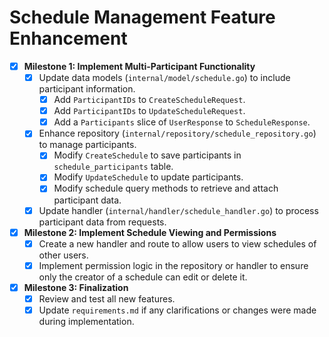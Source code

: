 # Schedule Management Feature Enhancement

- [x] **Milestone 1: Implement Multi-Participant Functionality**
  - [x] Update data models (`internal/model/schedule.go`) to include participant information.
    - [x] Add `ParticipantIDs` to `CreateScheduleRequest`.
    - [x] Add `ParticipantIDs` to `UpdateScheduleRequest`.
    - [x] Add a `Participants` slice of `UserResponse` to `ScheduleResponse`.
  - [x] Enhance repository (`internal/repository/schedule_repository.go`) to manage participants.
    - [x] Modify `CreateSchedule` to save participants in `schedule_participants` table.
    - [x] Modify `UpdateSchedule` to update participants.
    - [x] Modify schedule query methods to retrieve and attach participant data.
  - [x] Update handler (`internal/handler/schedule_handler.go`) to process participant data from requests.

- [x] **Milestone 2: Implement Schedule Viewing and Permissions**
  - [x] Create a new handler and route to allow users to view schedules of other users.
  - [x] Implement permission logic in the repository or handler to ensure only the creator of a schedule can edit or delete it.

- [x] **Milestone 3: Finalization**
  - [x] Review and test all new features.
  - [x] Update `requirements.md` if any clarifications or changes were made during implementation.